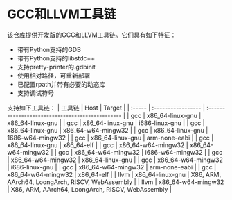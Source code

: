 # GCC和LLVM工具链

该仓库提供开发版的GCC和LLVM工具链。它们具有如下特征：

- 带有Python支持的GDB
- 带有Python支持的libstdc++
- 支持pretty-printer的.gdbinit
- 使用相对路径，可重新部署
- 已配置rpath并带有必要的动态库
- 支持调试符号

支持如下工具链：
| 工具链 | Host               | Target                                           |
| :----- | :----------------- | :----------------------------------------------- |
| gcc    | x86_64-linux-gnu   | x86_64-linux-gnu                                 |
| gcc    | x86_64-linux-gnu   | i686-linux-gnu                                   |
| gcc    | x86_64-linux-gnu   | x86_64-w64-mingw32                               |
| gcc    | x86_64-linux-gnu   | 1686-w64-mingw32                                 |
| gcc    | x86_64-linux-gnu   | arm-none-eabi                                    |
| gcc    | x86_64-linux-gnu   | x86_64-elf                                       |
| gcc    | x86_64-w64-mingw32 | x86_64-w64-mingw32                               |
| gcc    | x86_64-w64-mingw32 | i686-w64-mingw32                                 |
| gcc    | x86_64-w64-mingw32 | x86_64-linux-gnu                                 |
| gcc    | x86_64-w64-mingw32 | i686-linux-gnu                                   |
| gcc    | x86_64-w64-mingw32 | arm-none-eabi                                    |
| gcc    | x86_64-w64-mingw32 | x86_64-elf                                       |
| llvm   | x86_64-linux-gnu   | X86, ARM, AArch64, LoongArch, RISCV, WebAssembly |
| llvm   | x86_64-w64-mingw32 | X86, ARM, AArch64, LoongArch, RISCV, WebAssembly |
